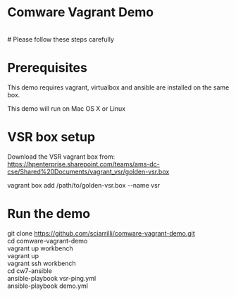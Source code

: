 # Comware Vagrant Demo <br>
<br>
# Please follow these steps carefully

# Prerequisites

This demo requires vagrant, virtualbox and ansible are installed on the same box.

This demo will run on Mac OS X or Linux

# VSR box setup
Download the VSR vagrant box from: <br>
https://hpenterprise.sharepoint.com/teams/ams-dc-cse/Shared%20Documents/vagrant_vsr/golden-vsr.box

vagrant box add /path/to/golden-vsr.box --name vsr

# Run the demo
git clone https://github.com/sciarrilli/comware-vagrant-demo.git <br>
cd comware-vagrant-demo <br>
vagrant up workbench <br>
vagrant up <br>
vagrant ssh workbench <br>
cd cw7-ansible <br>
ansible-playbook vsr-ping.yml <br>
ansible-playbook demo.yml <br>
